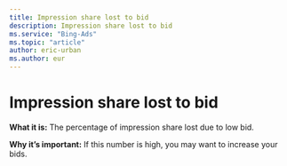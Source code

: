 ```yaml
---
title: Impression share lost to bid
description: Impression share lost to bid
ms.service: "Bing-Ads"
ms.topic: "article"
author: eric-urban
ms.author: eur
---
```


# Impression share lost to bid

**What it is:** The percentage of impression share lost due to low bid.

**Why it’s important:** If this number is high, you may want to increase your bids.


